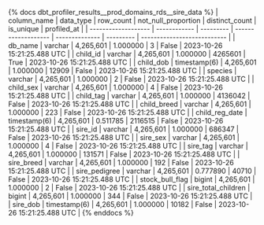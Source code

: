 {% docs dbt_profiler_results__prod_domains_rds__sire_data  %}
| column_name         | data_type    | row_count | not_null_proportion | distinct_count | is_unique | profiled_at                 |
| ------------------- | ------------ | --------- | ------------------- | -------------- | --------- | --------------------------- |
| db_name             | varchar      | 4,265,601 |            1.000000 |              3 |     False | 2023-10-26 15:21:25.488 UTC |
| child_id            | varchar      | 4,265,601 |            1.000000 |        4265601 |      True | 2023-10-26 15:21:25.488 UTC |
| child_dob           | timestamp(6) | 4,265,601 |            1.000000 |          12909 |     False | 2023-10-26 15:21:25.488 UTC |
| species             | varchar      | 4,265,601 |            1.000000 |              2 |     False | 2023-10-26 15:21:25.488 UTC |
| child_sex           | varchar      | 4,265,601 |            1.000000 |              4 |     False | 2023-10-26 15:21:25.488 UTC |
| child_tag           | varchar      | 4,265,601 |            1.000000 |        4136042 |     False | 2023-10-26 15:21:25.488 UTC |
| child_breed         | varchar      | 4,265,601 |            1.000000 |            223 |     False | 2023-10-26 15:21:25.488 UTC |
| child_reg_date      | timestamp(6) | 4,265,601 |            0.511785 |        2116515 |     False | 2023-10-26 15:21:25.488 UTC |
| sire_id             | varchar      | 4,265,601 |            1.000000 |         686347 |     False | 2023-10-26 15:21:25.488 UTC |
| sire_sex            | varchar      | 4,265,601 |            1.000000 |              4 |     False | 2023-10-26 15:21:25.488 UTC |
| sire_tag            | varchar      | 4,265,601 |            1.000000 |         131571 |     False | 2023-10-26 15:21:25.488 UTC |
| sire_breed          | varchar      | 4,265,601 |            1.000000 |            192 |     False | 2023-10-26 15:21:25.488 UTC |
| sire_pedigree       | varchar      | 4,265,601 |            0.777890 |          40710 |     False | 2023-10-26 15:21:25.488 UTC |
| stock_bull_flag     | bigint       | 4,265,601 |            1.000000 |              2 |     False | 2023-10-26 15:21:25.488 UTC |
| sire_total_children | bigint       | 4,265,601 |            1.000000 |            344 |     False | 2023-10-26 15:21:25.488 UTC |
| sire_dob            | timestamp(6) | 4,265,601 |            1.000000 |          10182 |     False | 2023-10-26 15:21:25.488 UTC |
{% enddocs %}
